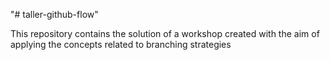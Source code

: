 "# taller-github-flow" 

This repository contains the solution of a workshop created with the aim of applying the concepts related to branching strategies
